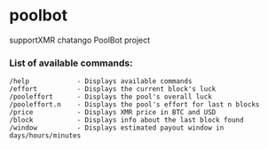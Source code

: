 # poolbot
supportXMR chatango PoolBot project

### List of available commands:
```
/help            - Displays available commands  
/effort          - Displays the current block's luck
/pooleffort      - Displays the pool's overall luck
/pooleffort.n    - Displays the pool's effort for last n blocks
/price           - Displays XMR price in BTC and USD
/block           - Displays info about the last block found
/window          - Displays estimated payout window in days/hours/minutes
```
